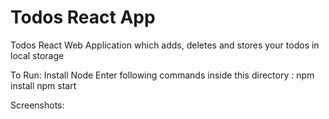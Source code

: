 # Todos React App
 Todos React Web Application which adds, deletes and stores your todos in local storage

To Run:
Install Node
Enter following commands inside this directory
: npm install
npm start

Screenshots: 

